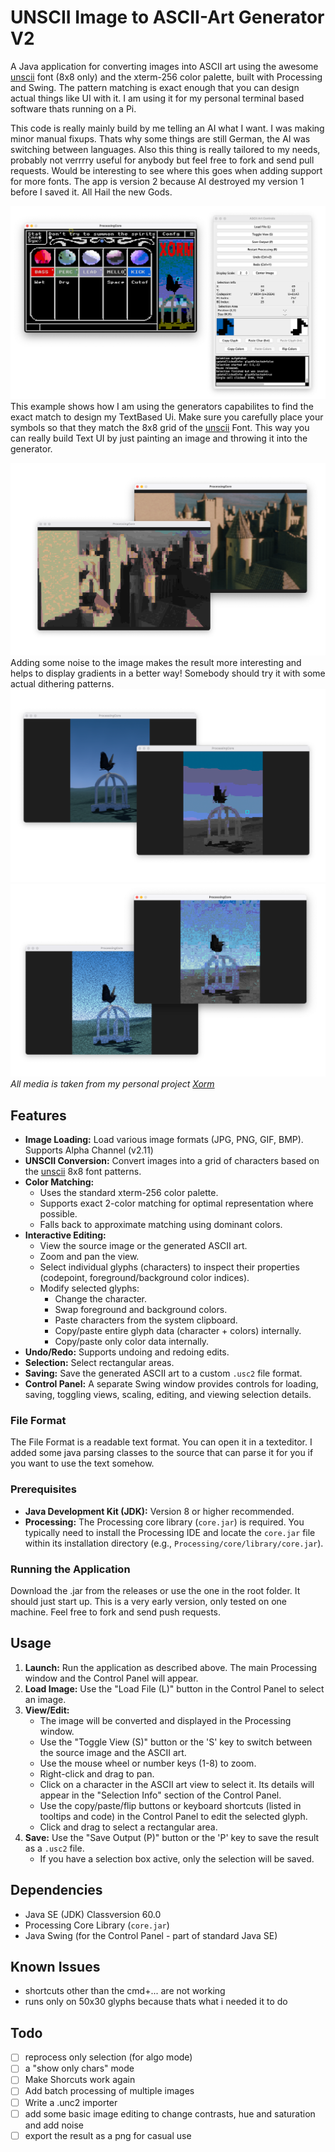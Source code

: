 # UNSCII Image to ASCII-Art Generator V2

A Java application for converting images into ASCII art using the awesome [unscii](https://github.com/viznut/unscii) font (8x8 only) and the xterm-256 color palette, built with Processing and Swing. The pattern matching is exact enough that you can design actual things like UI with it. I am using it for my personal terminal based software thats running on a Pi.

This code is really mainly build by me telling an AI what I want. I was making minor manual fixups. Thats why some things are still German, the AI was switching between languages. Also this thing is really tailored to my needs, probably not verrrry useful for anybody but feel free to fork and send pull requests. Would be interesting to see where this goes when adding support for more fonts. The app is version 2 because AI destroyed my version 1 before I saved it. All Hail the new Gods. 

![Screenshot of UNSCII Generator V2](readme-data/animated.png)
This example shows how I am using the generators capabilites to find the exact match to design my TextBased Ui. Make sure you carefully place your symbols so that they match the 8x8 grid of the [unscii](https://github.com/viznut/unscii) Font. This way you can really build Text UI by just painting an image and throwing it into the generator.

![Screenshot of UNCSII Generator Showing a differnt case](readme-data/screenshot2-v2.1.png)
Adding some noise to the image makes the result more interesting and helps to display gradients in a better way! Somebody should try it with some actual dithering patterns.
![Screenshot of UNCSII Generator Showing a differnt case](readme-data/screenshot4-v2.1.png)
![Screenshot of UNCSII Generator Showing a differnt case](readme-data/screenshot3-v2.1.png)
_All media is taken from my personal project [Xorm](https://www.instagram.com/xorm_epos)_


## Features

*   **Image Loading:** Load various image formats (JPG, PNG, GIF, BMP). Supports Alpha Channel (v2.11)
*   **UNSCII Conversion:** Convert images into a grid of characters based on the [unscii](https://github.com/viznut/unscii) 8x8 font patterns.
*   **Color Matching:**
    *   Uses the standard xterm-256 color palette.
    *   Supports exact 2-color matching for optimal representation where possible.
    *   Falls back to approximate matching using dominant colors.
*   **Interactive Editing:**
    *   View the source image or the generated ASCII art.
    *   Zoom and pan the view.
    *   Select individual glyphs (characters) to inspect their properties (codepoint, foreground/background color indices).
    *   Modify selected glyphs:
        *   Change the character.
        *   Swap foreground and background colors.
        *   Paste characters from the system clipboard.
        *   Copy/paste entire glyph data (character + colors) internally.
        *   Copy/paste only color data internally.
*   **Undo/Redo:** Supports undoing and redoing edits.
*   **Selection:** Select rectangular areas.
*   **Saving:** Save the generated ASCII art to a custom `.usc2` file format.
*   **Control Panel:** A separate Swing window provides controls for loading, saving, toggling views, scaling, editing, and viewing selection details.

### File Format

The File Format is a readable text format. You can open it in a texteditor. I added some java parsing classes to the source that can parse it for you if you want to use the text somehow. 

### Prerequisites

*   **Java Development Kit (JDK):** Version 8 or higher recommended.
*   **Processing:** The Processing core library (`core.jar`) is required. You typically need to install the Processing IDE and locate the `core.jar` file within its installation directory (e.g., `Processing/core/library/core.jar`).

### Running the Application

Download the .jar from the releases or use the one in the root folder. It should just start up. This is a very early version, only tested on one machine. Feel free to fork and send push requests.

## Usage

1.  **Launch:** Run the application as described above. The main Processing window and the Control Panel will appear.
2.  **Load Image:** Use the "Load File (L)" button in the Control Panel to select an image.
3.  **View/Edit:**
    *   The image will be converted and displayed in the Processing window.
    *   Use the "Toggle View (S)" button or the 'S' key to switch between the source image and the ASCII art.
    *   Use the mouse wheel or number keys (1-8) to zoom.
    *   Right-click and drag to pan.
    *   Click on a character in the ASCII art view to select it. Its details will appear in the "Selection Info" section of the Control Panel.
    *   Use the copy/paste/flip buttons or keyboard shortcuts (listed in tooltips and code) in the Control Panel to edit the selected glyph.
    *   Click and drag to select a rectangular area.
4.  **Save:** Use the "Save Output (P)" button or the 'P' key to save the result as a `.usc2` file.
    * If you have a selection box active, only the selection will be saved.

## Dependencies

*   Java SE (JDK) Classversion 60.0
*   Processing Core Library (`core.jar`)
*   Java Swing (for the Control Panel - part of standard Java SE)


## Known Issues

* shortcuts other than the cmd+... are not working
* runs only on 50x30 glyphs because thats what i needed it to do


## Todo

- [ ] reprocess only selection (for algo mode)
- [ ] a "show only chars" mode
- [ ] Make Shorcuts work again
- [ ] Add batch processing of multiple images
- [ ] Write a .unc2 importer 
- [ ] add some basic image editing to change contrasts, hue and saturation and add noise
- [ ] export the result as a png for casual use